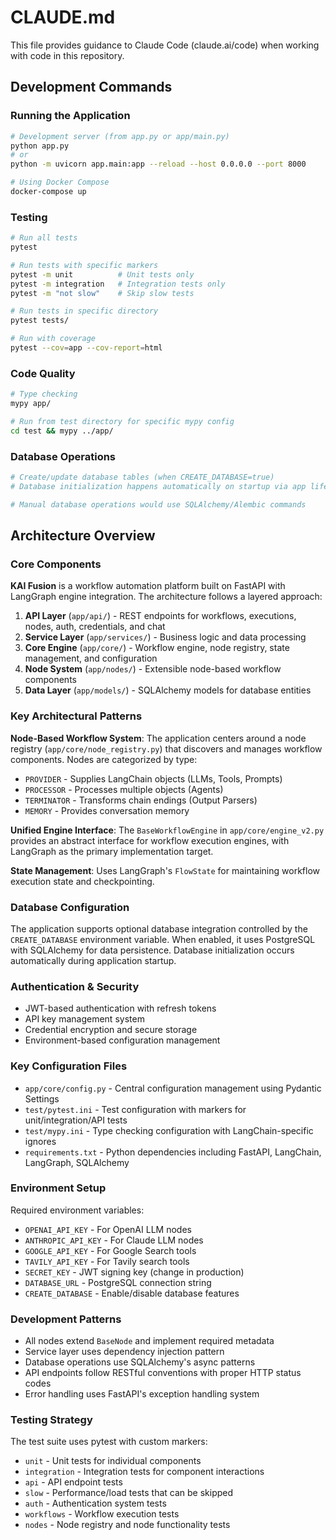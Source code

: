 # CLAUDE.md

This file provides guidance to Claude Code (claude.ai/code) when working with code in this repository.

## Development Commands

### Running the Application
```bash
# Development server (from app.py or app/main.py)
python app.py
# or
python -m uvicorn app.main:app --reload --host 0.0.0.0 --port 8000

# Using Docker Compose
docker-compose up
```

### Testing
```bash
# Run all tests
pytest

# Run tests with specific markers
pytest -m unit          # Unit tests only
pytest -m integration   # Integration tests only
pytest -m "not slow"    # Skip slow tests

# Run tests in specific directory
pytest tests/

# Run with coverage
pytest --cov=app --cov-report=html
```

### Code Quality
```bash
# Type checking
mypy app/

# Run from test directory for specific mypy config
cd test && mypy ../app/
```

### Database Operations
```bash
# Create/update database tables (when CREATE_DATABASE=true)
# Database initialization happens automatically on startup via app lifespan

# Manual database operations would use SQLAlchemy/Alembic commands
```

## Architecture Overview

### Core Components

**KAI Fusion** is a workflow automation platform built on FastAPI with LangGraph engine integration. The architecture follows a layered approach:

1. **API Layer** (`app/api/`) - REST endpoints for workflows, executions, nodes, auth, credentials, and chat
2. **Service Layer** (`app/services/`) - Business logic and data processing
3. **Core Engine** (`app/core/`) - Workflow engine, node registry, state management, and configuration
4. **Node System** (`app/nodes/`) - Extensible node-based workflow components
5. **Data Layer** (`app/models/`) - SQLAlchemy models for database entities

### Key Architectural Patterns

**Node-Based Workflow System**: The application centers around a node registry (`app/core/node_registry.py`) that discovers and manages workflow components. Nodes are categorized by type:
- `PROVIDER` - Supplies LangChain objects (LLMs, Tools, Prompts)
- `PROCESSOR` - Processes multiple objects (Agents)
- `TERMINATOR` - Transforms chain endings (Output Parsers)
- `MEMORY` - Provides conversation memory

**Unified Engine Interface**: The `BaseWorkflowEngine` in `app/core/engine_v2.py` provides an abstract interface for workflow execution engines, with LangGraph as the primary implementation target.

**State Management**: Uses LangGraph's `FlowState` for maintaining workflow execution state and checkpointing.

### Database Configuration

The application supports optional database integration controlled by the `CREATE_DATABASE` environment variable. When enabled, it uses PostgreSQL with SQLAlchemy for data persistence. Database initialization occurs automatically during application startup.

### Authentication & Security

- JWT-based authentication with refresh tokens
- API key management system
- Credential encryption and secure storage
- Environment-based configuration management

### Key Configuration Files

- `app/core/config.py` - Central configuration management using Pydantic Settings
- `test/pytest.ini` - Test configuration with markers for unit/integration/API tests
- `test/mypy.ini` - Type checking configuration with LangChain-specific ignores
- `requirements.txt` - Python dependencies including FastAPI, LangChain, LangGraph, SQLAlchemy

### Environment Setup

Required environment variables:
- `OPENAI_API_KEY` - For OpenAI LLM nodes
- `ANTHROPIC_API_KEY` - For Claude LLM nodes
- `GOOGLE_API_KEY` - For Google Search tools
- `TAVILY_API_KEY` - For Tavily search tools
- `SECRET_KEY` - JWT signing key (change in production)
- `DATABASE_URL` - PostgreSQL connection string
- `CREATE_DATABASE` - Enable/disable database features

### Development Patterns

- All nodes extend `BaseNode` and implement required metadata
- Service layer uses dependency injection pattern
- Database operations use SQLAlchemy's async patterns
- API endpoints follow RESTful conventions with proper HTTP status codes
- Error handling uses FastAPI's exception handling system

### Testing Strategy

The test suite uses pytest with custom markers:
- `unit` - Unit tests for individual components
- `integration` - Integration tests for component interactions
- `api` - API endpoint tests
- `slow` - Performance/load tests that can be skipped
- `auth` - Authentication system tests
- `workflows` - Workflow execution tests
- `nodes` - Node registry and node functionality tests